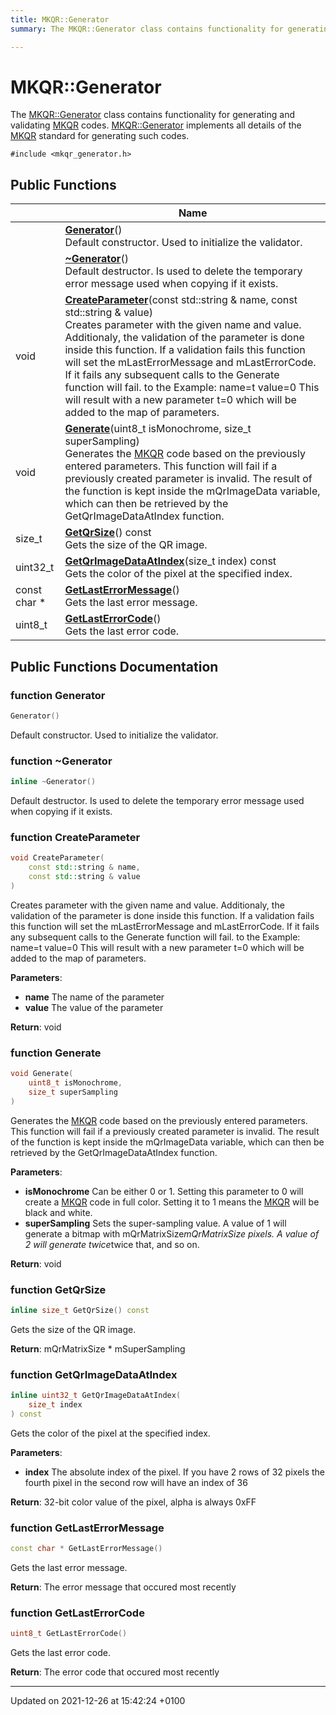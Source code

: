 ```yaml
---
title: MKQR::Generator
summary: The MKQR::Generator class contains functionality for generating and validating MKQR codes. MKQR::Generator implements all details of the MKQR standard for generating such codes. 

---
```


# MKQR::Generator



The [MKQR::Generator]() class contains functionality for generating and validating [MKQR](/Namespaces/namespace_m_k_q_r.md) codes. [MKQR::Generator]() implements all details of the [MKQR](/Namespaces/namespace_m_k_q_r.md) standard for generating such codes. 


`#include <mkqr_generator.h>`

## Public Functions

|                | Name           |
| -------------- | -------------- |
| | **[Generator](/Classes/class_m_k_q_r_1_1_generator.md#function-generator)**()<br>Default constructor. Used to initialize the validator.  |
| | **[~Generator](/Classes/class_m_k_q_r_1_1_generator.md#function-~generator)**()<br>Default destructor. Is used to delete the temporary error message used when copying if it exists.  |
| void | **[CreateParameter](/Classes/class_m_k_q_r_1_1_generator.md#function-createparameter)**(const std::string & name, const std::string & value)<br>Creates parameter with the given name and value. Additionaly, the validation of the parameter is done inside this function. If a validation fails this function will set the mLastErrorMessage and mLastErrorCode. If it fails any subsequent calls to the Generate function will fail. to the Example:    name=t value=0 This will result with a new parameter t=0 which will be added to the map of parameters.  |
| void | **[Generate](/Classes/class_m_k_q_r_1_1_generator.md#function-generate)**(uint8_t isMonochrome, size_t superSampling)<br>Generates the [MKQR](/Namespaces/namespace_m_k_q_r.md) code based on the previously entered parameters. This function will fail if a previously created parameter is invalid. The result of the function is kept inside the mQrImageData variable, which can then be retrieved by the GetQrImageDataAtIndex function.  |
| size_t | **[GetQrSize](/Classes/class_m_k_q_r_1_1_generator.md#function-getqrsize)**() const<br>Gets the size of the QR image.  |
| uint32_t | **[GetQrImageDataAtIndex](/Classes/class_m_k_q_r_1_1_generator.md#function-getqrimagedataatindex)**(size_t index) const<br>Gets the color of the pixel at the specified index.  |
| const char * | **[GetLastErrorMessage](/Classes/class_m_k_q_r_1_1_generator.md#function-getlasterrormessage)**()<br>Gets the last error message.  |
| uint8_t | **[GetLastErrorCode](/Classes/class_m_k_q_r_1_1_generator.md#function-getlasterrorcode)**()<br>Gets the last error code.  |

## Public Functions Documentation

### function Generator

```cpp
Generator()
```

Default constructor. Used to initialize the validator. 

### function ~Generator

```cpp
inline ~Generator()
```

Default destructor. Is used to delete the temporary error message used when copying if it exists. 

### function CreateParameter

```cpp
void CreateParameter(
    const std::string & name,
    const std::string & value
)
```

Creates parameter with the given name and value. Additionaly, the validation of the parameter is done inside this function. If a validation fails this function will set the mLastErrorMessage and mLastErrorCode. If it fails any subsequent calls to the Generate function will fail. to the Example:    name=t value=0 This will result with a new parameter t=0 which will be added to the map of parameters. 

**Parameters**: 

  * **name** The name of the parameter 
  * **value** The value of the parameter


**Return**: void 

### function Generate

```cpp
void Generate(
    uint8_t isMonochrome,
    size_t superSampling
)
```

Generates the [MKQR](/Namespaces/namespace_m_k_q_r.md) code based on the previously entered parameters. This function will fail if a previously created parameter is invalid. The result of the function is kept inside the mQrImageData variable, which can then be retrieved by the GetQrImageDataAtIndex function. 

**Parameters**: 

  * **isMonochrome** Can be either 0 or 1. Setting this parameter to 0 will create a [MKQR](/Namespaces/namespace_m_k_q_r.md) code in full color. Setting it to 1 means the [MKQR](/Namespaces/namespace_m_k_q_r.md) will be black and white. 
  * **superSampling** Sets the super-sampling value. A value of 1 will generate a bitmap with mQrMatrixSize*mQrMatrixSize pixels. A value of 2 will generate twice*twice that, and so on.


**Return**: void 

### function GetQrSize

```cpp
inline size_t GetQrSize() const
```

Gets the size of the QR image. 

**Return**: mQrMatrixSize * mSuperSampling 

### function GetQrImageDataAtIndex

```cpp
inline uint32_t GetQrImageDataAtIndex(
    size_t index
) const
```

Gets the color of the pixel at the specified index. 

**Parameters**: 

  * **index** The absolute index of the pixel. If you have 2 rows of 32 pixels the fourth pixel in the second row will have an index of 36


**Return**: 32-bit color value of the pixel, alpha is always 0xFF 

### function GetLastErrorMessage

```cpp
const char * GetLastErrorMessage()
```

Gets the last error message. 

**Return**: The error message that occured most recently 

### function GetLastErrorCode

```cpp
uint8_t GetLastErrorCode()
```

Gets the last error code. 

**Return**: The error code that occured most recently 

-------------------------------

Updated on 2021-12-26 at 15:42:24 +0100